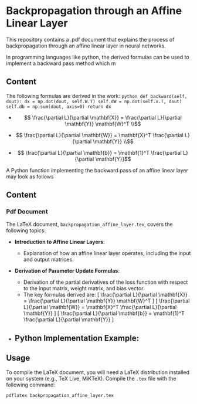 # Backpropagation through an Affine Linear Layer

This repository contains a .pdf document that explains the process of backpropagation through an affine linear layer in neural networks. 

In programming languages like python, the derived formulas can be used to implement a backward pass method which m



## Content


The following formulas are derived in the work:
    ```python
    def backward(self, dout):
        dx = np.dot(dout, self.W.T)
        self.dW = np.dot(self.x.T, dout) 
        self.db = np.sum(dout, axis=0)
        return dx
    ```

- ```math
    \frac{\partial L}{\partial \mathbf{X}} = \frac{\partial L}{\partial \mathbf{Y}} \mathbf{W}^T \\
  ```
- ```math
    \frac{\partial L}{\partial \mathbf{W}} = \mathbf{X}^T \frac{\partial L}{\partial \mathbf{Y}} \\
  ```
- ```math 
    \frac{\partial L}{\partial \mathbf{b}} = \mathbf{1}^T \frac{\partial L}{\partial \mathbf{Y}}
  ```
A Python function implementing the backward pass of an affine linear layer may look as follows

## Content

### Pdf Document

The LaTeX document, `backpropagation_affine_layer.tex`, covers the following topics:

- **Introduction to Affine Linear Layers**: 
  - Explanation of how an affine linear layer operates, including the input and output matrices.
  
- **Derivation of Parameter Update Formulas**:
  - Derivation of the partial derivatives of the loss function with respect to the input matrix, weight matrix, and bias vector.
  - The key formulas derived are:
    \[
    \frac{\partial L}{\partial \mathbf{X}} = \frac{\partial L}{\partial \mathbf{Y}} \mathbf{W}^T
    \]
    \[
    \frac{\partial L}{\partial \mathbf{W}} = \mathbf{X}^T \frac{\partial L}{\partial \mathbf{Y}}
    \]
    \[
    \frac{\partial L}{\partial \mathbf{b}} = \mathbf{1}^T \frac{\partial L}{\partial \mathbf{Y}}
    \]

- **Python Implementation Example**:
  - 

## Usage

To compile the LaTeX document, you will need a LaTeX distribution installed on your system (e.g., TeX Live, MiKTeX). Compile the `.tex` file with the following command:

```bash
pdflatex backpropagation_affine_layer.tex
